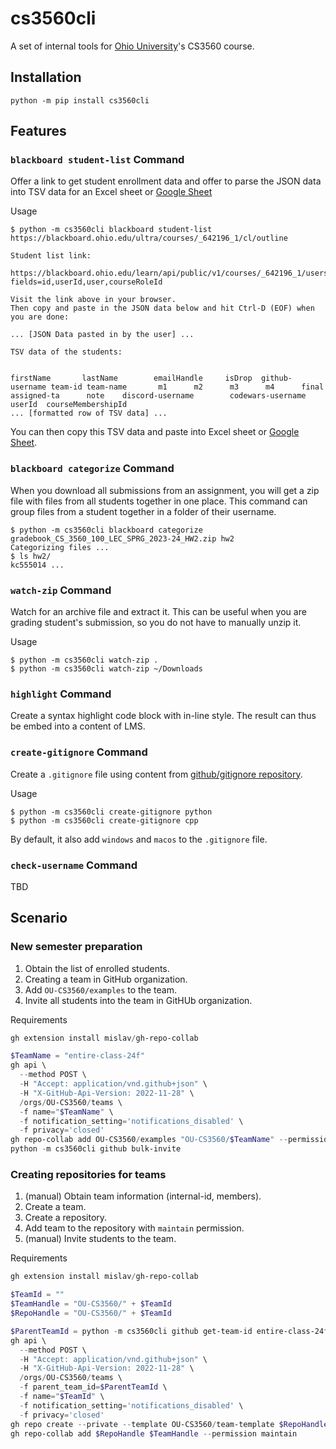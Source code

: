# cs3560cli

A set of internal tools for [Ohio University](https://www.ohio.edu/)'s CS3560 course.

## Installation

```console
python -m pip install cs3560cli
```

## Features

### `blackboard student-list` Command

Offer a link to get student enrollment data and offer to parse the JSON data into TSV data for
an Excel sheet or [Google Sheet](https://sheets.new/)

Usage
```console
$ python -m cs3560cli blackboard student-list https://blackboard.ohio.edu/ultra/courses/_642196_1/cl/outline

Student list link:

https://blackboard.ohio.edu/learn/api/public/v1/courses/_642196_1/users?fields=id,userId,user,courseRoleId

Visit the link above in your browser.
Then copy and paste in the JSON data below and hit Ctrl-D (EOF) when you are done:

... [JSON Data pasted in by the user] ...

TSV data of the students:


firstName       lastName        emailHandle     isDrop  github-username team-id team-name       m1      m2      m3      m4      final   assigned-ta      note    discord-username        codewars-username       userId  courseMembershipId
... [formatted row of TSV data] ...
```

You can then copy this TSV data and paste into Excel sheet or [Google Sheet](https://sheets.new/).

### `blackboard categorize` Command

When you download all submissions from an assignment, you will get a zip file with files from all students
together in one place. This command can group files from a student together in a folder of their username.

```console
$ python -m cs3560cli blackboard categorize gradebook_CS_3560_100_LEC_SPRG_2023-24_HW2.zip hw2
Categorizing files ...
$ ls hw2/
kc555014 ...
```

### `watch-zip` Command

Watch for an archive file and extract it. This can be useful when you are grading
student's submission, so you do not have to manually unzip it.

Usage

```console
$ python -m cs3560cli watch-zip .
$ python -m cs3560cli watch-zip ~/Downloads
```

### `highlight` Command

Create a syntax highlight code block with in-line style. The result can thus be embed into a content of LMS.

### `create-gitignore` Command

Create a `.gitignore` file using content from [github/gitignore repository](https://github.com/github/gitignore).

Usage

```console
$ python -m cs3560cli create-gitignore python
$ python -m cs3560cli create-gitignore cpp
```

By default, it also add `windows` and `macos` to the `.gitignore` file.

### `check-username` Command

TBD

## Scenario

### New semester preparation

1. Obtain the list of enrolled students.
2. Creating a team in GitHub organization.
3. Add `OU-CS3560/examples` to the team.
3. Invite all students into the team in GitHUb organization.

Requirements

```ps1
gh extension install mislav/gh-repo-collab
```

```ps1
$TeamName = "entire-class-24f"
gh api \
  --method POST \
  -H "Accept: application/vnd.github+json" \
  -H "X-GitHub-Api-Version: 2022-11-28" \
  /orgs/OU-CS3560/teams \
  -f name="$TeamName" \
  -f notification_setting='notifications_disabled' \
  -f privacy='closed'
gh repo-collab add OU-CS3560/examples "OU-CS3560/$TeamName" --permission read
python -m cs3560cli github bulk-invite
```

### Creating repositories for teams

1. (manual) Obtain team information (internal-id, members).
2. Create a team.
3. Create a repository.
4. Add team to the repository with `maintain` permission.
4. (manual) Invite students to the team.

Requirements

```ps1
gh extension install mislav/gh-repo-collab
```

```ps1
$TeamId = ""
$TeamHandle = "OU-CS3560/" + $TeamId
$RepoHandle = "OU-CS3560/" + $TeamId

$ParentTeamId = python -m cs3560cli github get-team-id entire-class-24f | Out-String
gh api \
  --method POST \
  -H "Accept: application/vnd.github+json" \
  -H "X-GitHub-Api-Version: 2022-11-28" \
  /orgs/OU-CS3560/teams \
  -f parent_team_id=$ParentTeamId \
  -f name="$TeamId" \
  -f notification_setting='notifications_disabled' \
  -f privacy='closed'
gh repo create --private --template OU-CS3560/team-template $RepoHandle
gh repo-collab add $RepoHandle $TeamHandle --permission maintain
```
